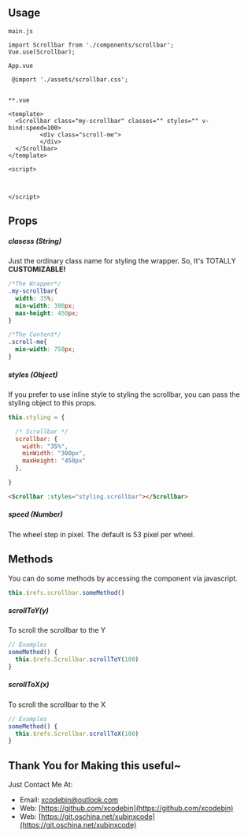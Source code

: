 
## Usage

```
main.js

import Scrollbar from './components/scrollbar';
Vue.use(Scrollbar);

```
```
App.vue

 @import './assets/scrollbar.css';
 
```
 

``` 
**.vue

<template>
  <Scrollbar class="my-scrollbar" classes="" styles="" v-bind:speed=100>
         <div class="scroll-me">
         </div>
  </Scrollbar>
</template>

<script>


 
</script>

```


## Props
##### clasess (String)
Just the ordinary class name for styling the wrapper. So, It's TOTALLY **CUSTOMIZABLE!**
```css
/*The Wrapper*/
.my-scrollbar{
  width: 35%;
  min-width: 300px;
  max-height: 450px;
}

/*The Content*/
.scroll-me{
  min-width: 750px;
}
```


##### styles (Object)
If you prefer to use inline style to styling the scrollbar, you can pass the styling object to this props.

```javascript
this.styling = {

  /* Scrollbar */
  scrollbar: {
    width: "35%",
    minWidth: "300px",
    maxHeight: "450px"
  },

}
```

```html
<Scrollbar :styles="styling.scrollbar"></Scrollbar>
```

##### speed (Number)
The wheel step in pixel. The default is 53 pixel per wheel.



## Methods
You can do some methods by accessing the component via javascript.
```javascript
this.$refs.scrollbar.someMethod()
```

##### scrollToY(y)
To scroll the scrollbar to the Y
```javascript
// Examples
someMethod() {
  this.$refs.Scrollbar.scrollToY(100)
}
```

##### scrollToX(x)
To scroll the scrollbar to the X
```javascript
// Examples
someMethod() {
  this.$refs.Scrollbar.scrollToX(100)
}
````

## Thank You for Making this useful~
Just Contact Me At:
- Email: [xcodebin@outlook.com](mailto:xcodebin@outlook.com)
- Web: [https://github.com/xcodebin](https://github.com/xcodebin)
- Web: [https://git.oschina.net/xubinxcode](https://git.oschina.net/xubinxcode)
